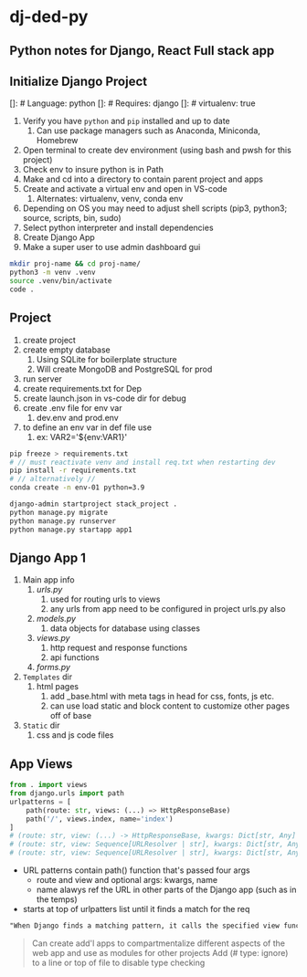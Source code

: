 
# dj-ded-py

## Python notes for Django, React Full stack app

## Initialize Django Project

[]: # Language: python
[]: # Requires: django
[]: # virtualenv: true

1. Verify you have `python` and `pip` installed and up to date
   1. Can use package managers such as Anaconda, Miniconda, Homebrew
2. Open terminal to create dev environment (using bash and pwsh for this project)
3. Check env to insure python is in Path
4. Make and cd into a directory to contain parent project and apps
5. Create and activate a virtual env and open in VS-code
   1. Alternates: virtualenv, venv, conda env
6. Depending on OS you may need to adjust shell scripts (pip3, python3; source, scripts, bin, sudo)
7. Select python interpreter and install dependencies
8. Create Django App
9. Make a super user to use admin dashboard gui

```bash
mkdir proj-name && cd proj-name/
python3 -m venv .venv
source .venv/bin/activate
code .
```

## Project

1. create project
2. create empty database
   1. Using SQLite for boilerplate structure
   2. Will create MongoDB and PostgreSQL for prod
3. run server
4. create requirements.txt for Dep
5. create launch.json in vs-code dir for debug
6. create .env file for env var
   1. dev.env and prod.env
7. to define an env var in def file use
   1. ex: VAR2='${env:VAR1}'

```bash
pip freeze > requirements.txt
# // must reactivate venv and install req.txt when restarting dev
pip install -r requirements.txt
# // alternatively //
conda create -n env-01 python=3.9
```

```bash
django-admin startproject stack_project .
python manage.py migrate
python manage.py runserver
python manage.py startapp app1
```

## Django App 1

1. Main app info
   1. _urls.py_
      1. used for routing urls to views
      2. any urls from app need to be configured in project urls.py also
   2. _models.py_
      1. data objects for database using classes
   3. _views.py_
      1. http request and response functions
      2. api functions
   4. _forms.py_
2. `Templates` dir
   1. html pages
      1. add _base.html with meta tags in head for css, fonts, js etc.
      2. can use load static and block content to customize other pages off of base
3. `Static` dir
   1. css and js code files

## App Views

```python
from . import views
from django.urls import path
urlpatterns = [
    path(route: str, views: (...) => HttpResponseBase)
    path('/', views.index, name='index')
]
# (route: str, view: (...) -> HttpResponseBase, kwargs: Dict[str, Any] = ..., name: str = ...) -> URLPattern
# (route: str, view: Sequence[URLResolver | str], kwargs: Dict[str, Any] = ..., name: str = ...) -> URLResolver
# (route: str, view: Sequence[URLResolver | str], kwargs: Dict[str, Any] = ..., name: str = ...) -> URLResolver
```

- URL patterns contain path() function that's passed four args
  - route and view and optional args: kwargs, name
  - name alawys ref the URL in other parts of the Django app (such as in the temps)
- starts at top of urlpatters list until it finds a match for the req

```txt
"When Django finds a matching pattern, it calls the specified view function with an HttpRequest object as the first argument and any “captured” values from the route as keyword arguments"
```

> Can create add'l apps to compartmentalize different aspects of the web app and use as modules for other projects
> Add (# type: ignore) to a line or top of file to disable type checking
